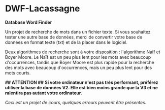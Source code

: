 # DWF-Lacassagne

**Database Word Finder**

Un projet de recherche de mots dans un fichier texte. Si vous souhaitez tester une autre base de données, merci de convertir votre base de données en format texte (txt) et de la placer dans le logiciel. 

Deux algorithmes de recherche sont à votre disposition : l'algorithme Naïf et Boyer Moore. Le Naïf est un peu plus lent pour les mots avec beaucoup d'occurrences, tandis que Boyer Moore est plus rapide pour la recherche des mots avec beaucoup d'occurrences, mais un peu plus lent pour des mots courts.



**## ATTENTION ##**
**Si votre ordinateur n'est pas très performant, préférez utiliser la base de données V2. Elle est bien moins grande que la V3 et ne ralentira pas autant votre ordinateur.**

*Ceci est un projet de cours, quelques erreurs peuvent être présentes.*
